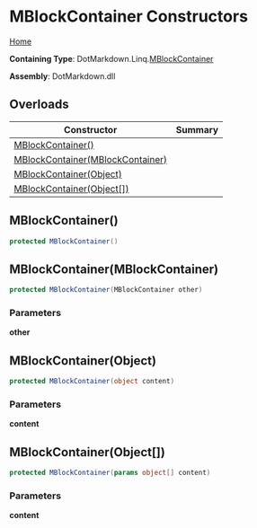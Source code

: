 # MBlockContainer Constructors

[Home](../../../../README.md)

**Containing Type**: DotMarkdown\.Linq\.[MBlockContainer](../README.md)

**Assembly**: DotMarkdown\.dll

## Overloads

| Constructor | Summary |
| ----------- | ------- |
| [MBlockContainer()](#DotMarkdown_Linq_MBlockContainer__ctor) | |
| [MBlockContainer(MBlockContainer)](#DotMarkdown_Linq_MBlockContainer__ctor_DotMarkdown_Linq_MBlockContainer_) | |
| [MBlockContainer(Object)](#DotMarkdown_Linq_MBlockContainer__ctor_System_Object_) | |
| [MBlockContainer(Object\[\])](#DotMarkdown_Linq_MBlockContainer__ctor_System_Object___) | |

## MBlockContainer\(\) <a name="DotMarkdown_Linq_MBlockContainer__ctor"></a>

```csharp
protected MBlockContainer()
```

## MBlockContainer\(MBlockContainer\) <a name="DotMarkdown_Linq_MBlockContainer__ctor_DotMarkdown_Linq_MBlockContainer_"></a>

```csharp
protected MBlockContainer(MBlockContainer other)
```

### Parameters

**other**

## MBlockContainer\(Object\) <a name="DotMarkdown_Linq_MBlockContainer__ctor_System_Object_"></a>

```csharp
protected MBlockContainer(object content)
```

### Parameters

**content**

## MBlockContainer\(Object\[\]\) <a name="DotMarkdown_Linq_MBlockContainer__ctor_System_Object___"></a>

```csharp
protected MBlockContainer(params object[] content)
```

### Parameters

**content**